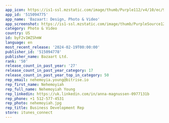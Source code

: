 ```yaml
---
app_icon: https://is1-ssl.mzstatic.com/image/thumb/Purple112/v4/10/ec/96/10ec96f4-46db-a330-3d6a-d63af92ceac1/AppIcon-0-1x_U007epad-0-0-0-10-0-0-P3-0-85-220-0.png/1024x1024bb.png
app_id: '515094775'
app_name: 'Bazaart: Design, Photo & Video'
app_screenshot: https://is1-ssl.mzstatic.com/image/thumb/PurpleSource126/v4/a6/12/9d/a6129d5c-9f0d-8a67-3a1e-f7cfb86fcee7/c7cbeaba-6e21-43d7-a648-ec4a8e836b13_1.jpg/1242x2688bb.png
category: Photo & Video
country: US
id: byF2v1WZShmW
language: en
most_recent_release: '2024-02-19T00:00:00'
publisher_id: '515094778'
publisher_name: Bazaart Ltd.
rank: '50'
release_count_in_past_year: '27'
release_count_in_past_year_category: 17
release_count_in_past_year_top_in_category: 50
rep_email: nehemoyia.young@bitrise.io
rep_first_name: Nehemoyiah
rep_full_name: Nehemoyiah Young
rep_linkedin: https://uk.linkedin.com/in/anna-magnussen-0977131b
rep_phone: +1 512-577-4531
rep_photo: nehemoyiah.jpg
rep_title: Business Development Rep
store: itunes_connect
---
```

